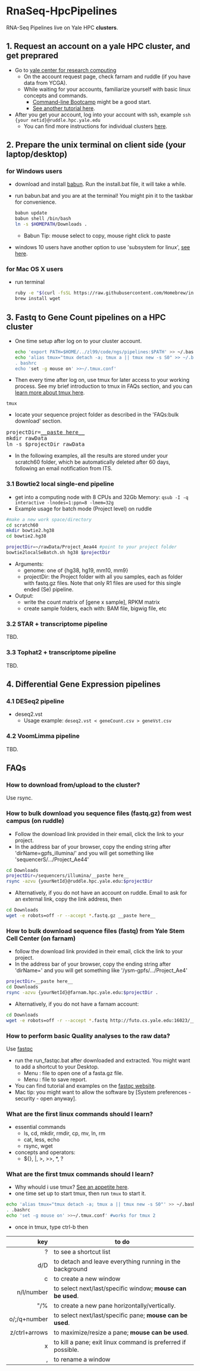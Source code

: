 # RnaSeq-HpcPipelines
RNA-Seq Pipelines live on Yale HPC **clusters**.
## 1. Request an account on a yale HPC cluster, and get preprared
- Go to [yale center for research computing](http://research.computing.yale.edu/support/hpc/getting-started)
  - On the account request page, check farnam and ruddle (if you have data from YCGA).
  - While waiting for your accounts, familiarize yourself with basic linux concepts and commands. 
    - [Command-line Bootcamp](http://rik.smith-unna.com/command_line_bootcamp) might be a good start.
    - [See another tutorial here](http://www.ee.surrey.ac.uk/Teaching/Unix/index.html).
- After you get your account, log into your account with ssh, example `ssh {your netid}@ruddle.hpc.yale.edu`
  - You can find more instructions for individual clusters [here](http://research.computing.yale.edu/support/hpc/clusters).

## 2. Prepare the unix terminal on client side (your laptop/desktop)
### for Windows users
- download and install [babun](http://babun.github.io/).  Run the install.bat file, it will take a while.
- run babun.bat and you are at the terminal!  You might pin it to the taskbar for convenience.
    ```sh
    babun update
    babun shell /bin/bash
    ln -s $HOMEPATH/Downloads .
    ```
  - Babun Tip: mouse select to copy, mouse right click to paste

- windows 10 users have another option to use 'subsystem for linux', [see here](https://www.howtogeek.com/249966/how-to-install-and-use-the-linux-bash-shell-on-windows-10/).

### for Mac OS X users
- run terminal
    ```sh
    ruby -e "$(curl -fsSL https://raw.githubusercontent.com/Homebrew/install/master/install)"
    brew install wget
    ```

## 3. Fastq to Gene Count pipelines on a HPC cluster
- One time setup after log on to your cluster account.
    ```sh
    echo 'export PATH=$HOME/../zl99/code/ngs/pipelines:$PATH' >> ~/.bashrc
    echo 'alias tmux="tmux detach -a; tmux a || tmux new -s S0" >> ~/.bashrc
    . bashrc
    echo 'set -g mouse on' >>~/.tmux.conf'
    ```
- Then every time after log on, use tmux for later access to your working process. See my brief introduction to tmux in FAQs section, and you can [learn more about tmux here](https://gist.github.com/MohamedAlaa/2961058).
```
tmux
```
- locate your sequence project folder as described in the 'FAQs:bulk download' section.
<pre>
projectDir=<ins>__paste here__</ins>
mkdir rawData
ln -s $projectDir rawData
</pre>
- In the following examples, all the results are stored under your scratch60 folder, which be automatically deleted after 60 days, following an email notification from ITS.

### 3.1 Bowtie2 local single-end pipeline
- get into a computing node with 8 CPUs and 32Gb Memory:
`qsub -I -q interactive -lnodes=1:ppn=8 -lmem=32g`
- Example usage for batch mode (Project level) on ruddle
```sh
#make a new work space/directory
cd scratch60
mkdir bowtie2.hg38
cd bowtie2.hg38

projectDir=~/rawData/Project_Aea44 #point to your project folder
bowtie2localSeBatch.sh hg38 $projectDir
```
- Arguments:
  * genome: one of {hg38, hg19, mm10, mm9}
  * projectDir: the Project folder with all you samples, each as folder with fastq.gz files.  Note that only R1 files are used for this single ended (Se) pipeline.
- Output:
  * write the count matrix of [gene x sample], RPKM matrix
  * create sample folders, each with: BAM file, bigwig file, etc
  
### 3.2 STAR + transcriptome pipeline
TBD.

### 3.3 Tophat2 + transcriptome pipeline
TBD.

## 4. Differential Gene Expression pipelines
### 4.1 DESeq2 pipeline
- deseq2.vst
  - Usage example: `deseq2.vst < geneCount.csv > geneVst.csv`
### 4.2 VoomLimma pipeline
TBD.


## FAQs
### How to download from/upload to the cluster?
Use rsync.

### How to bulk download you sequence files (fastq.gz) from west campus (on ruddle)
- Follow the download link provided in their email, click the link to your project.
- In the address bar of your browser, copy the ending string after 'dirName=gpfs_illumina/' and you will get something like 
'sequencerS/.../Project_Ae44'
```sh
cd Downloads
projectDir=/sequencers/illumina/__paste here__
rsync -azvu {yourNetId}@ruddle.hpc.yale.edu:$projectDir
```
- Alternatively, if you do not have an account on ruddle. Email to ask for an external link, copy the link address, then
```sh
cd Downloads
wget -e robots=off -r --accept *.fastq.gz __paste here__
```

### How to bulk download sequence files (fastq) from Yale Stem Cell Center (on farnam)
- follow the download link provided in their email, click the link to your project.
- In the address bar of your browser, copy the ending string after 'dirName=' and you will get something like 
'/ysm-gpfs/.../Project_Ae4'
```sh
projectDir=__paste here__
cd Downloads
rsync -azvu {yourNetId}@farnam.hpc.yale.edu:$projectDir .
```
- Alternatively, if you do not have a farnam account:
```sh
cd Downloads
wget -e robots=off -r --accept *.fastq http://futo.cs.yale.edu:16023/__paste here__
```
### How to perform basic Quality analyses to the raw data?
Use [fastqc](https://www.bioinformatics.babraham.ac.uk/projects/fastqc/)
- run the run_fastqc.bat after downloaded and extracted. You might want to add a shortcut to your Desktop.
  - Menu : file to open one of a fasta.gz file.
  - Menu : file to save report.
- You can find tutorial and examples on the [fastqc website](https://www.bioinformatics.babraham.ac.uk/projects/fastqc/).
- Mac tip: you might want to allow the software by [System preferences - security - open anyway].

### What are the first linux commands should I learn?
- essential commands
  - ls, cd, mkdir, rmdir, cp, mv, ln, rm
  - cat, less, echo
  - rsync, wget
- concepts and operators:
  - ${}, |, >, >>, \*, ?

### What are the first tmux commands should I learn?
- Why whould i use tmux?
[See an appetite here](https://www.ocf.berkeley.edu/~ckuehl/tmux/).
- one time set up to start tmux, then run `tmux` to start it.
```sh
echo 'alias tmux="tmux detach -a; tmux a || tmux new -s S0"' >> ~/.bashrc
. .bashrc
echo 'set -g mouse on' >>~/.tmux.conf' #works for tmux 2
```
- once in tmux, type ctrl-b then

|key  |to do|
|----:|-----|
|?              |to see a shortcut list|
|d/D            |to detach and leave everything running in the background|
|c              |to create a new window|
|n/l/number     |to select next/last/specific window; __mouse can be used__.|
|"/%            |to create a new pane horizontally/vertically.|
|o/;/q+number   |to select next/last/specific pane; __mouse can be used__.|
|z/ctrl+arrows  |to maximize/resize a pane; __mouse can be used__.|
|x              |to kill a pane; exit linux command is preferred if possible.|
|,              |to rename a window|

